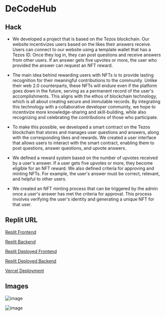 
# DeCodeHub



## Hack

- We developed a project that is based on the Tezos blockchain. Our website incentivizes users based on the likes their answers receive. Users can connect to our website using a template wallet that has a Tezos ID. Once they log in, they can post questions and receive answers from other users. If an answer gets five upvotes or more, the user who provided the answer can request an NFT reward.

- The main idea behind rewarding users with NFTs is to provide lasting recognition for their meaningful contributions to the community. Unlike their web 2.0 counterparts, these NFTs will endure even if the platform goes down in the future, serving as a permanent record of the user's accomplishments. This aligns with the ethos of blockchain technology, which is all about creating secure and immutable records. By integrating this technology with a collaborative developer community, we hope to incentivize more knowledge-sharing and skill-building, while also recognizing and celebrating the contributions of those who participate.

- To make this possible, we developed a smart contract on the Tezos blockchain that stores and manages user questions and answers, along with the corresponding likes and rewards. We created a user interface that allows users to interact with the smart contract, enabling them to post questions, answer questions, and upvote answers.

- We defined a reward system based on the number of upvotes received by a user's answer. If a user gets five upvotes or more, they become eligible for an NFT reward. We also defined criteria for approving and minting NFTs. For example, the user's answer must be correct, relevant, and helpful to other users.

- We created an NFT minting process that can be triggered by the admin once a user's answer has met the criteria for approval. This process involves verifying the user's identity and generating a unique NFT for that user.


## Replit URL

[Replit Frontend](https://replit.com/@jaydeepdey03/Tezos-Frontend)


[Replit Backend](https://replit.com/@jaydeepdey03/tezos-backend)

[Replit Deployed Frontend](https://tezos-frontend.jaydeepdey03.repl.co/)


[Replit Deployed Backend](https://tezos-backend.jaydeepdey03.repl.co)

[Vercel Deployment](https://decode-hub-tezos.vercel.app)

## Images

![image](https://user-images.githubusercontent.com/84982038/229371421-f2abfb31-749b-4865-8ac2-0654ebcd6c9e.png)

![image](https://user-images.githubusercontent.com/84982038/229371440-58147e07-5be0-4d6d-987f-a709136b15fa.png)



